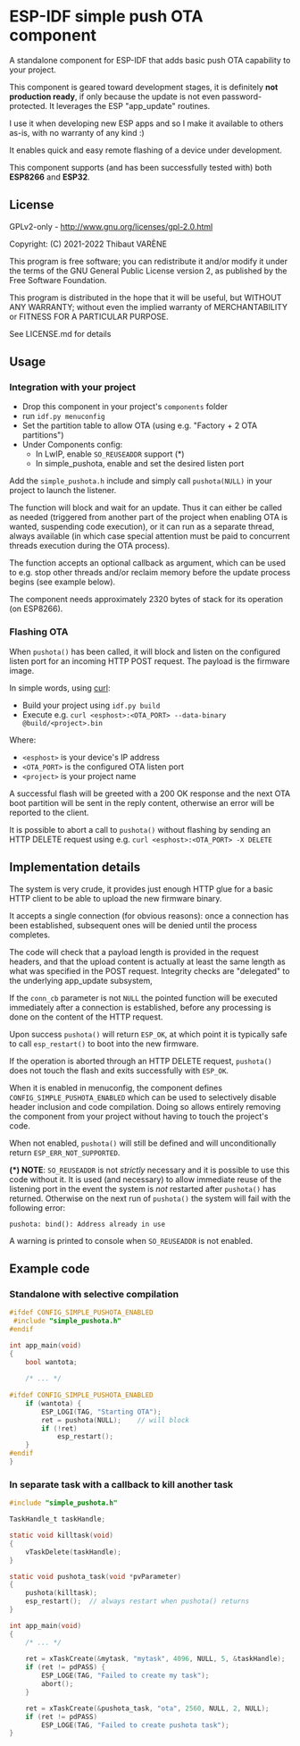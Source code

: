 #  ESP-IDF simple push OTA component

A standalone component for ESP-IDF that adds basic push OTA capability to your project.

This component is geared toward development stages, it is definitely **not production ready**,
if only because the update is not even password-protected. It leverages the ESP "app_update" routines.

I use it when developing new ESP apps and so I make it available to others as-is,
with no warranty of any kind :)

It enables quick and easy remote flashing of a device under development.

This component supports (and has been successfully tested with) both **ESP8266** and **ESP32**.

## License

GPLv2-only - http://www.gnu.org/licenses/gpl-2.0.html

Copyright: (C) 2021-2022 Thibaut VARÈNE

This program is free software; you can redistribute it and/or
modify it under the terms of the GNU General Public License version 2,
as published by the Free Software Foundation.

This program is distributed in the hope that it will be useful, but WITHOUT ANY WARRANTY;
without even the implied warranty of MERCHANTABILITY or FITNESS FOR A PARTICULAR PURPOSE.

See LICENSE.md for details

## Usage

### Integration with your project

* Drop this component in your project's `components` folder
* run `idf.py menuconfig`
* Set the partition table to allow OTA (using e.g. "Factory + 2 OTA partitions")
* Under Components config:
  * In LwIP, enable `SO_REUSEADDR` support (*)
  * In simple_pushota, enable and set the desired listen port

Add the `simple_pushota.h` include and simply call `pushota(NULL)` in your project to launch the listener.

The function will block and wait for an update.
Thus it can either be called as needed (triggered from another part of the project when enabling OTA is wanted,
suspending code execution), or it can run as a separate thread, always available (in which case special attention
must be paid to concurrent threads execution during the OTA process).

The function accepts an optional callback as argument, which can be used to e.g. stop other threads and/or
reclaim memory before the update process begins (see example below).

The component needs approximately 2320 bytes of stack for its operation (on ESP8266).

### Flashing OTA

When `pushota()` has been called, it will block and listen on the configured listen port for an incoming HTTP POST request.
The payload is the firmware image.

In simple words, using [curl](https://curl.se):

* Build your project using `idf.py build`
* Execute e.g. `curl <esphost>:<OTA_PORT> --data-binary @build/<project>.bin`

Where:

* `<esphost>` is your device's IP address
* `<OTA_PORT>` is the configured OTA listen port
* `<project>` is your project name

A successful flash will be greeted with a 200 OK response and the next OTA boot partition will be sent in the reply content,
otherwise an error will be reported to the client. 

It is possible to abort a call to `pushota()` without flashing by sending an HTTP DELETE request using e.g.
`curl <esphost>:<OTA_PORT> -X DELETE`

## Implementation details

The system is very crude, it provides just enough HTTP glue for a basic HTTP client to be able to upload the new firmware binary.

It accepts a single connection (for obvious reasons): once a connection has been established,
subsequent ones will be denied until the process completes.

The code will check that a payload length is provided in the request headers,
and that the upload content is actually at least the same length as what was specified in the POST request.
Integrity checks are "delegated" to the underlying app_update subsystem,  

If the `conn_cb` parameter is not `NULL` the pointed function will be executed immediately after a connection is established,
before any processing is done on the content of the HTTP request.

Upon success `pushota()` will return `ESP_OK`, at which point it is typically safe to call `esp_restart()` to boot into the new firmware.

If the operation is aborted through an HTTP DELETE request, `pushota()` does not touch the flash and exits successfully with `ESP_OK`.

When it is enabled in menuconfig, the component defines `CONFIG_SIMPLE_PUSHOTA_ENABLED` which can be used to
selectively disable header inclusion and code compilation. Doing so allows entirely removing the component
from your project without having to touch the project's code.

When not enabled, `pushota()` will still be defined and will unconditionally return `ESP_ERR_NOT_SUPPORTED`.

**(*) NOTE**:  `SO_REUSEADDR` is not *strictly* necessary and it is possible to use this code without it.
It is used (and necessary) to allow immediate reuse of the listening port in the event the system is *not* restarted
after `pushota()` has returned. Otherwise on the next run of `pushota()` the system will fail with the following error:

```
pushota: bind(): Address already in use
```

A warning is printed to console when `SO_REUSEADDR` is not enabled.

## Example code

### Standalone with selective compilation

```c
#ifdef CONFIG_SIMPLE_PUSHOTA_ENABLED
 #include "simple_pushota.h"
#endif

int app_main(void)
{
	bool wantota;
	
	/* ... */
	
#ifdef CONFIG_SIMPLE_PUSHOTA_ENABLED
	if (wantota) {
		ESP_LOGI(TAG, "Starting OTA");
		ret = pushota(NULL);	// will block
		if (!ret)
			esp_restart();
	}
#endif
}
```

### In separate task with a callback to kill another task

```c
#include "simple_pushota.h"

TaskHandle_t taskHandle;

static void killtask(void)
{
	vTaskDelete(taskHandle);
}

static void pushota_task(void *pvParameter)
{
	pushota(killtask);
	esp_restart();	// always restart when pushota() returns
}

int app_main(void)
{
	/* ... */
	
	ret = xTaskCreate(&mytask, "mytask", 4096, NULL, 5, &taskHandle);
	if (ret != pdPASS) {
		ESP_LOGE(TAG, "Failed to create my task");
		abort();
	}

	ret = xTaskCreate(&pushota_task, "ota", 2560, NULL, 2, NULL);
	if (ret != pdPASS)
		ESP_LOGE(TAG, "Failed to create pushota task");
}
```
